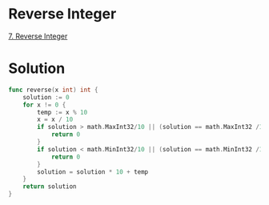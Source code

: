 # Reverse Integer

[7. Reverse Integer](https://leetcode.com/problems/reverse-integer/description/)


# Solution

```go
func reverse(x int) int {
    solution := 0
    for x != 0 {
        temp := x % 10
        x = x / 10
        if solution > math.MaxInt32/10 || (solution == math.MaxInt32 /10 && temp > 7) {
            return 0
        }
        if solution < math.MinInt32/10 || (solution == math.MinInt32 /10 && temp < -8) {
            return 0
        }
        solution = solution * 10 + temp
    }
    return solution
}
```
